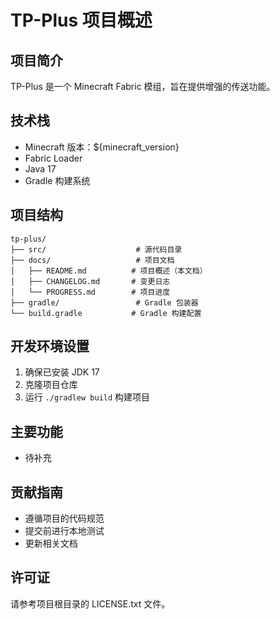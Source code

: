 # TP-Plus 项目概述

## 项目简介
TP-Plus 是一个 Minecraft Fabric 模组，旨在提供增强的传送功能。

## 技术栈
- Minecraft 版本：${minecraft_version}
- Fabric Loader
- Java 17
- Gradle 构建系统

## 项目结构
```
tp-plus/
├── src/                    # 源代码目录
├── docs/                   # 项目文档
│   ├── README.md          # 项目概述（本文档）
│   ├── CHANGELOG.md       # 变更日志
│   └── PROGRESS.md        # 项目进度
├── gradle/                 # Gradle 包装器
└── build.gradle           # Gradle 构建配置
```

## 开发环境设置
1. 确保已安装 JDK 17
2. 克隆项目仓库
3. 运行 `./gradlew build` 构建项目

## 主要功能
- 待补充

## 贡献指南
- 遵循项目的代码规范
- 提交前进行本地测试
- 更新相关文档

## 许可证
请参考项目根目录的 LICENSE.txt 文件。 
